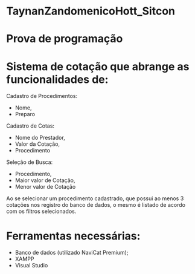 # TaynanZandomenicoHott_Sitcon

# Prova de programação

# Sistema de cotação que abrange as funcionalidades de:

Cadastro de Procedimentos:
- Nome,
- Preparo

Cadastro de Cotas:
- Nome do Prestador,
- Valor da Cotação,
- Procedimento

Seleção de Busca:
- Procedimento,
- Maior valor de Cotação, 
- Menor valor de Cotação

Ao se selecionar um procedimento cadastrado, que possui ao menos 3 cotações nos registro do banco de dados, o mesmo é listado de acordo com os filtros selecionados.

# Ferramentas necessárias:
- Banco de dados (utilizado NaviCat Premium);
- XAMPP
- Visual Studio
